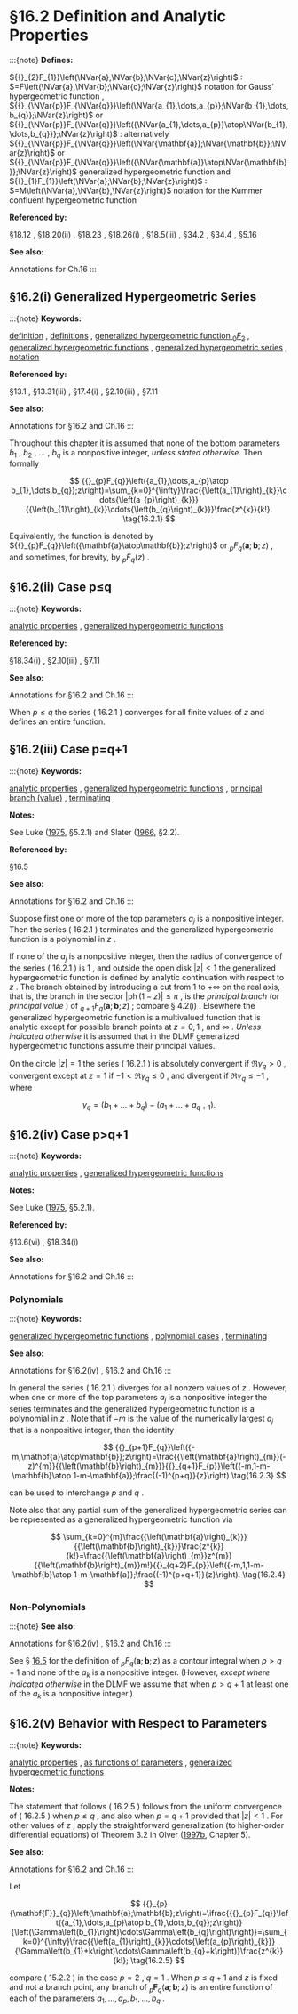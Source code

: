 # §16.2 Definition and Analytic Properties

:::{note}
**Defines:**

${{}_{2}F_{1}}\left(\NVar{a},\NVar{b};\NVar{c};\NVar{z}\right)$ : $=F\left(\NVar{a},\NVar{b};\NVar{c};\NVar{z}\right)$ notation for Gauss’ hypergeometric function , ${{}_{\NVar{p}}F_{\NVar{q}}}\left(\NVar{a_{1},\dots,a_{p}};\NVar{b_{1},\dots,b_{q}};\NVar{z}\right)$ or ${{}_{\NVar{p}}F_{\NVar{q}}}\left({\NVar{a_{1},\dots,a_{p}}\atop\NVar{b_{1},\dots,b_{q}}};\NVar{z}\right)$ : alternatively ${{}_{\NVar{p}}F_{\NVar{q}}}\left(\NVar{\mathbf{a}};\NVar{\mathbf{b}};\NVar{z}\right)$ or ${{}_{\NVar{p}}F_{\NVar{q}}}\left({\NVar{\mathbf{a}}\atop\NVar{\mathbf{b}}};\NVar{z}\right)$ generalized hypergeometric function and ${{}_{1}F_{1}}\left(\NVar{a};\NVar{b};\NVar{z}\right)$ : $=M\left(\NVar{a},\NVar{b},\NVar{z}\right)$ notation for the Kummer confluent hypergeometric function

**Referenced by:**

§18.12 , §18.20(ii) , §18.23 , §18.26(i) , §18.5(iii) , §34.2 , §34.4 , §5.16

**See also:**

Annotations for Ch.16
:::


## §16.2(i) Generalized Hypergeometric Series

:::{note}
**Keywords:**

[definition](http://dlmf.nist.gov/search/search?q=definition) , [definitions](http://dlmf.nist.gov/search/search?q=definitions) , [generalized hypergeometric function ${{}_{0}F_{2}}$](http://dlmf.nist.gov/search/search?q=generalized%20hypergeometric%20function%200F2) , [generalized hypergeometric functions](http://dlmf.nist.gov/search/search?q=generalized%20hypergeometric%20functions) , [generalized hypergeometric series](http://dlmf.nist.gov/search/search?q=generalized%20hypergeometric%20series) , [notation](http://dlmf.nist.gov/search/search?q=notation)

**Referenced by:**

§13.1 , §13.31(iii) , §17.4(i) , §2.10(iii) , §7.11

**See also:**

Annotations for §16.2 and Ch.16
:::

Throughout this chapter it is assumed that none of the bottom parameters $b_{1}$ , $b_{2}$ , $\dots$ , $b_{q}$ is a nonpositive integer, *unless stated otherwise.* Then formally


<a id="E1"></a>
$$
{{}_{p}F_{q}}\left({a_{1},\dots,a_{p}\atop b_{1},\dots,b_{q}};z\right)=\sum_{k=0}^{\infty}\frac{{\left(a_{1}\right)_{k}}\cdots{\left(a_{p}\right)_{k}}}{{\left(b_{1}\right)_{k}}\cdots{\left(b_{q}\right)_{k}}}\frac{z^{k}}{k!}. \tag{16.2.1}
$$

Equivalently, the function is denoted by ${{}_{p}F_{q}}\left({\mathbf{a}\atop\mathbf{b}};z\right)$ or ${{}_{p}F_{q}}\left(\mathbf{a};\mathbf{b};z\right)$ , and sometimes, for brevity, by ${{}_{p}F_{q}}\left(z\right)$ .


## §16.2(ii) Case p≤q

:::{note}
**Keywords:**

[analytic properties](http://dlmf.nist.gov/search/search?q=analytic%20properties) , [generalized hypergeometric functions](http://dlmf.nist.gov/search/search?q=generalized%20hypergeometric%20functions)

**Referenced by:**

§18.34(i) , §2.10(iii) , §7.11

**See also:**

Annotations for §16.2 and Ch.16
:::

When $p\leq q$ the series ( 16.2.1 ) converges for all finite values of $z$ and defines an entire function.


## §16.2(iii) Case p=q+1

:::{note}
**Keywords:**

[analytic properties](http://dlmf.nist.gov/search/search?q=analytic%20properties) , [generalized hypergeometric functions](http://dlmf.nist.gov/search/search?q=generalized%20hypergeometric%20functions) , [principal branch (value)](http://dlmf.nist.gov/search/search?q=principal%20branch%20%28value%29) , [terminating](http://dlmf.nist.gov/search/search?q=terminating)

**Notes:**

See Luke ([1975](./bib/L.html#bib1501 "Mathematical Functions and their Approximations"), §5.2.1) and Slater ([1966](./bib/S.html#bib2099 "Generalized Hypergeometric Functions"), §2.2).

**Referenced by:**

§16.5

**See also:**

Annotations for §16.2 and Ch.16
:::

Suppose first one or more of the top parameters $a_{j}$ is a nonpositive integer. Then the series ( 16.2.1 ) terminates and the generalized hypergeometric function is a polynomial in $z$ .

If none of the $a_{j}$ is a nonpositive integer, then the radius of convergence of the series ( 16.2.1 ) is $1$ , and outside the open disk $|z|<1$ the generalized hypergeometric function is defined by analytic continuation with respect to $z$ . The branch obtained by introducing a cut from $1$ to $+\infty$ on the real axis, that is, the branch in the sector $|\operatorname{ph}\left(1-z\right)|\leq\pi$ , is the *principal branch* (or *principal value* ) of ${{}_{q+1}F_{q}}\left(\mathbf{a};\mathbf{b};z\right)$ ; compare § 4.2(i) . Elsewhere the generalized hypergeometric function is a multivalued function that is analytic except for possible branch points at $z=0,1$ , and $\infty$ . *Unless indicated otherwise* it is assumed that in the DLMF generalized hypergeometric functions assume their principal values.

On the circle $|z|=1$ the series ( 16.2.1 ) is absolutely convergent if $\Re\gamma_{q}>0$ , convergent except at $z=1$ if $-1<\Re\gamma_{q}\leq 0$ , and divergent if $\Re\gamma_{q}\leq-1$ , where


<a id="E2"></a>
$$
\gamma_{q}=(b_{1}+\dots+b_{q})-(a_{1}+\dots+a_{q+1}). \tag{16.2.2}
$$


## §16.2(iv) Case p>q+1

:::{note}
**Keywords:**

[analytic properties](http://dlmf.nist.gov/search/search?q=analytic%20properties) , [generalized hypergeometric functions](http://dlmf.nist.gov/search/search?q=generalized%20hypergeometric%20functions)

**Notes:**

See Luke ([1975](./bib/L.html#bib1501 "Mathematical Functions and their Approximations"), §5.2.1).

**Referenced by:**

§13.6(vi) , §18.34(i)

**See also:**

Annotations for §16.2 and Ch.16
:::


### Polynomials

:::{note}
**Keywords:**

[generalized hypergeometric functions](http://dlmf.nist.gov/search/search?q=generalized%20hypergeometric%20functions) , [polynomial cases](http://dlmf.nist.gov/search/search?q=polynomial%20cases) , [terminating](http://dlmf.nist.gov/search/search?q=terminating)

**See also:**

Annotations for §16.2(iv) , §16.2 and Ch.16
:::

In general the series ( 16.2.1 ) diverges for all nonzero values of $z$ . However, when one or more of the top parameters $a_{j}$ is a nonpositive integer the series terminates and the generalized hypergeometric function is a polynomial in $z$ . Note that if $-m$ is the value of the numerically largest $a_{j}$ that is a nonpositive integer, then the identity


<a id="E3"></a>
$$
{{}_{p+1}F_{q}}\left({-m,\mathbf{a}\atop\mathbf{b}};z\right)=\frac{{\left(\mathbf{a}\right)_{m}}(-z)^{m}}{{\left(\mathbf{b}\right)_{m}}}{{}_{q+1}F_{p}}\left({-m,1-m-\mathbf{b}\atop 1-m-\mathbf{a}};\frac{(-1)^{p+q}}{z}\right) \tag{16.2.3}
$$

can be used to interchange $p$ and $q$ .

Note also that any partial sum of the generalized hypergeometric series can be represented as a generalized hypergeometric function via


<a id="E4"></a>
$$
\sum_{k=0}^{m}\frac{{\left(\mathbf{a}\right)_{k}}}{{\left(\mathbf{b}\right)_{k}}}\frac{z^{k}}{k!}=\frac{{\left(\mathbf{a}\right)_{m}}z^{m}}{{\left(\mathbf{b}\right)_{m}}m!}{{}_{q+2}F_{p}}\left({-m,1,1-m-\mathbf{b}\atop 1-m-\mathbf{a}};\frac{(-1)^{p+q+1}}{z}\right). \tag{16.2.4}
$$


### Non-Polynomials

:::{note}
**See also:**

Annotations for §16.2(iv) , §16.2 and Ch.16
:::

See § [16.5](./16.5.md "§16.5 Integral Representations and Integrals ‣ Generalized Hypergeometric Functions ‣ Chapter 16 Generalized Hypergeometric Functions and Meijer 𝐺-Function") for the definition of ${{}_{p}F_{q}}\left(\mathbf{a};\mathbf{b};z\right)$ as a contour integral when $p>q+1$ and none of the $a_{k}$ is a nonpositive integer. (However, *except where indicated otherwise* in the DLMF we assume that when $p>q+1$ at least one of the $a_{k}$ is a nonpositive integer.)


## §16.2(v) Behavior with Respect to Parameters

:::{note}
**Keywords:**

[analytic properties](http://dlmf.nist.gov/search/search?q=analytic%20properties) , [as functions of parameters](http://dlmf.nist.gov/search/search?q=as%20functions%20of%20parameters) , [generalized hypergeometric functions](http://dlmf.nist.gov/search/search?q=generalized%20hypergeometric%20functions)

**Notes:**

The statement that follows ( 16.2.5 ) follows from the uniform convergence of ( 16.2.5 ) when $p\leq q$ , and also when $p=q+1$ provided that $|z|<1$ . For other values of $z$ , apply the straightforward generalization (to higher-order differential equations) of Theorem 3.2 in Olver ([1997b](./bib/O.html#bib1809 "Asymptotics and Special Functions"), Chapter 5).

**See also:**

Annotations for §16.2 and Ch.16
:::

Let


<a id="E5"></a>
$$
{{}_{p}{\mathbf{F}}_{q}}\left(\mathbf{a};\mathbf{b};z\right)=\ifrac{{{}_{p}F_{q}}\left({a_{1},\dots,a_{p}\atop b_{1},\dots,b_{q}};z\right)}{\left(\Gamma\left(b_{1}\right)\cdots\Gamma\left(b_{q}\right)\right)}=\sum_{k=0}^{\infty}\frac{{\left(a_{1}\right)_{k}}\cdots{\left(a_{p}\right)_{k}}}{\Gamma\left(b_{1}+k\right)\cdots\Gamma\left(b_{q}+k\right)}\frac{z^{k}}{k!}; \tag{16.2.5}
$$

compare ( 15.2.2 ) in the case $p=2$ , $q=1$ . When $p\leq q+1$ and $z$ is fixed and not a branch point, any branch of ${{}_{p}{\mathbf{F}}_{q}}\left(\mathbf{a};\mathbf{b};z\right)$ is an entire function of each of the parameters $a_{1},\dots,a_{p},b_{1},\dots,b_{q}$ .
